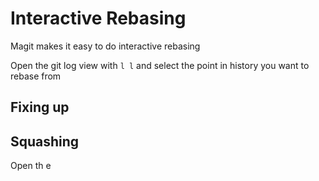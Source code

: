 # Interactive Rebasing

Magit makes it easy to do interactive rebasing 

Open the git log view with `l l` and select the point in history you want to rebase from 



## Fixing up 


## Squashing 

Open th e
